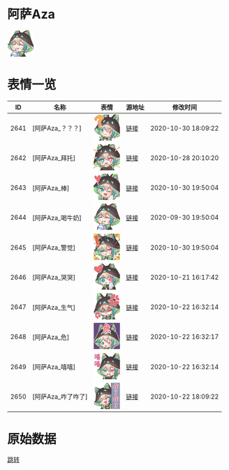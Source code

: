 # 阿萨Aza

<img src="./cover.png" height="60" alt="cover" />

# 表情一览

|ID|名称|表情|源地址|修改时间|
|----|----|----|----|----|
|2641|[阿萨Aza_？？？]|<img src="./pic/002641_%5B阿萨Aza_？？？%5D.png" height="60" alt="？？？"/>|[链接](http://i0.hdslb.com/bfs/emote/8c5e0d11eabc8b741cfb3cd0b1f82b1ec67dbce8.png)|2020-10-30 18:09:22|
|2642|[阿萨Aza_拜托]|<img src="./pic/002642_%5B阿萨Aza_拜托%5D.png" height="60" alt="拜托"/>|[链接](http://i0.hdslb.com/bfs/emote/e3be6d9f087b5d17f5ebc5c339af062e827b875b.png)|2020-10-28 20:10:20|
|2643|[阿萨Aza_棒]|<img src="./pic/002643_%5B阿萨Aza_棒%5D.png" height="60" alt="棒"/>|[链接](http://i0.hdslb.com/bfs/emote/e574e9c11742019fbe9630db2cdf4b509bcff11b.png)|2020-10-30 19:50:04|
|2644|[阿萨Aza_喝牛奶]|<img src="./pic/002644_%5B阿萨Aza_喝牛奶%5D.png" height="60" alt="喝牛奶"/>|[链接](http://i0.hdslb.com/bfs/emote/48b11470a28c3eacf75b67175a494443bf95c7e5.png)|2020-09-30 19:50:04|
|2645|[阿萨Aza_警觉]|<img src="./pic/002645_%5B阿萨Aza_警觉%5D.png" height="60" alt="警觉"/>|[链接](http://i0.hdslb.com/bfs/emote/b8ba5f4fd113f414b53b06c4e0c0889b2ce25205.png)|2020-10-30 19:50:04|
|2646|[阿萨Aza_哭哭]|<img src="./pic/002646_%5B阿萨Aza_哭哭%5D.png" height="60" alt="哭哭"/>|[链接](http://i0.hdslb.com/bfs/emote/d6041cd3e4113febe96de42a7813fea573e626ba.png)|2020-10-21 16:17:42|
|2647|[阿萨Aza_生气]|<img src="./pic/002647_%5B阿萨Aza_生气%5D.png" height="60" alt="生气"/>|[链接](http://i0.hdslb.com/bfs/emote/c9586a7e6bc9a550055d659f3a279e67d01749e8.png)|2020-10-22 16:32:14|
|2648|[阿萨Aza_危]|<img src="./pic/002648_%5B阿萨Aza_危%5D.png" height="60" alt="危"/>|[链接](http://i0.hdslb.com/bfs/emote/00544645d1410f7fc0be5a70d6e97a49cb0862a6.png)|2020-10-22 16:32:17|
|2649|[阿萨Aza_嘻嘻]|<img src="./pic/002649_%5B阿萨Aza_嘻嘻%5D.png" height="60" alt="嘻嘻"/>|[链接](http://i0.hdslb.com/bfs/emote/53cb8f56edf2f89af6bf231ea72d9274eeb527c6.png)|2020-10-22 16:32:14|
|2650|[阿萨Aza_咋了咋了]|<img src="./pic/002650_%5B阿萨Aza_咋了咋了%5D.png" height="60" alt="咋了咋了"/>|[链接](http://i0.hdslb.com/bfs/emote/7c63a7ffa02aa4dc318aba69122b3f1936f00a53.png)|2020-10-22 18:09:22|

# 原始数据

[跳转](./raw.json)

